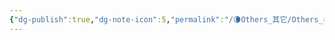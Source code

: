 ```yaml
---
{"dg-publish":true,"dg-note-icon":5,"permalink":"/🌘Others_其它/Others_readme/","dgPassFrontmatter":true,"noteIcon":5,"created":"2024-08-24T23:09:56.006+08:00","updated":"2024-08-26T18:58:50.333+08:00"}
---
```


